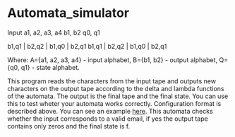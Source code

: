# Automata_simulator
Input
a1, a2, a3, a4
b1, b2
q0, q1


b1,q1 | b2,q2 | b1,q0 | b2,q1
b1,q1 | b2,q2 | b1,q0 | b2,q1


Where:
A={a1, a2, a3, a4} - input alphabet,
B={b1, b2} - output alphabet,
Q={q0, q1} - state alphabet.

This program reads the characters from the input tape and outputs new characters on the output tape according to the delta and lambda functions of the automata. The output is the final tape and the final state. You can use this to test wheter your automata works correctly.
Configuration format is described above.
You can see an example [here](https://github.com/sona13asatryan/Automata_simulator/blob/main/config.txt). This automata checks whether the input corresponds to a valid email, if yes the output tape contains only zeros and the final state is f.

